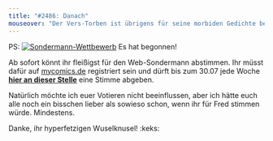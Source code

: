 ```yaml
---
title: "#2486: Danach"
mouseover: "Der Vers-Torben ist übrigens für seine morbiden Gedichte bekannt."
---
```


PS:
<a href="http://www.mycomics.de/content/web-sondermann-2012.html" title="Sondermann-Wettbewerb"><img src="http://www.fonflatter.de/bilder/comic_sondermann.jpg" alt="Sondermann-Wettbewerb" /></a>
Es hat begonnen!

Ab sofort könnt ihr fleißigst für den Web-Sondermann abstimmen. Ihr müsst dafür auf <a href="http://www.mycomics.de/content/web-sondermann-2012.html" title="Sondermann-Wettbewerb">mycomics.de</a> registriert sein und dürft bis zum 30.07 jede Woche <a href="http://www.mycomics.de/content/web-sondermann-2012.html" title="Sondermann-Wettbewerb"><strong>hier an dieser Stelle</strong></a> eine Stimme abgeben.

Natürlich möchte ich euer Votieren nicht beeinflussen, aber ich hätte euch alle noch ein bisschen lieber als sowieso schon, wenn ihr für Fred stimmen würde. Mindestens.

Danke, ihr hyperfetzigen Wuselknusel!
:keks:

